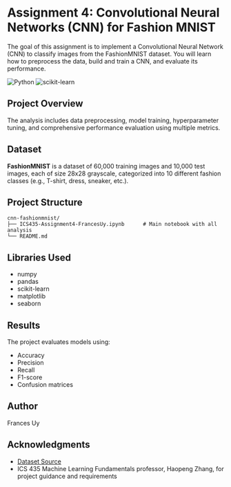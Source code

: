 # Assignment 4: Convolutional Neural Networks (CNN) for Fashion MNIST

The goal of this assignment is to implement a Convolutional Neural Network (CNN)
to classify images from the FashionMNIST dataset. You will learn how to preprocess the data,
build and train a CNN, and evaluate its performance.

![Python](https://img.shields.io/badge/python-3.x-blue.svg)
![scikit-learn](https://img.shields.io/badge/scikit--learn-latest-orange.svg)

## Project Overview

The analysis includes data preprocessing, model training, hyperparameter tuning, and comprehensive performance evaluation using multiple metrics.

## Dataset

**FashionMNIST** is a dataset of 60,000 training images and 10,000 test images, each of
size 28x28 grayscale, categorized into 10 different fashion classes (e.g., T-shirt, dress, sneaker,
etc.).

## Project Structure

```
cnn-fashionmnist/
├── ICS435-Assignment4-FrancesUy.ipynb      # Main notebook with all analysis
└── README.md
```

## Libraries Used

- numpy
- pandas
- scikit-learn
- matplotlib
- seaborn

## Results

The project evaluates models using:
- Accuracy
- Precision
- Recall
- F1-score
- Confusion matrices

## Author

Frances Uy

## Acknowledgments

- [Dataset Source](https://www.tensorflow.org/datasets/catalog/fashion_mnist)
- ICS 435 Machine Learning Fundamentals professor, Haopeng Zhang, for project guidance and requirements
